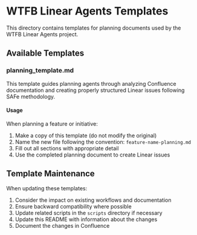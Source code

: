 # WTFB Linear Agents Templates

This directory contains templates for planning documents used by the WTFB Linear Agents project.

## Available Templates

### planning_template.md

This template guides planning agents through analyzing Confluence documentation and creating properly structured Linear issues following SAFe methodology.

#### Usage

When planning a feature or initiative:

1. Make a copy of this template (do not modify the original)
2. Name the new file following the convention: `feature-name-planning.md`
3. Fill out all sections with appropriate detail
4. Use the completed planning document to create Linear issues

## Template Maintenance

When updating these templates:

1. Consider the impact on existing workflows and documentation
2. Ensure backward compatibility where possible
3. Update related scripts in the `scripts` directory if necessary
4. Update this README with information about the changes
5. Document the changes in Confluence
